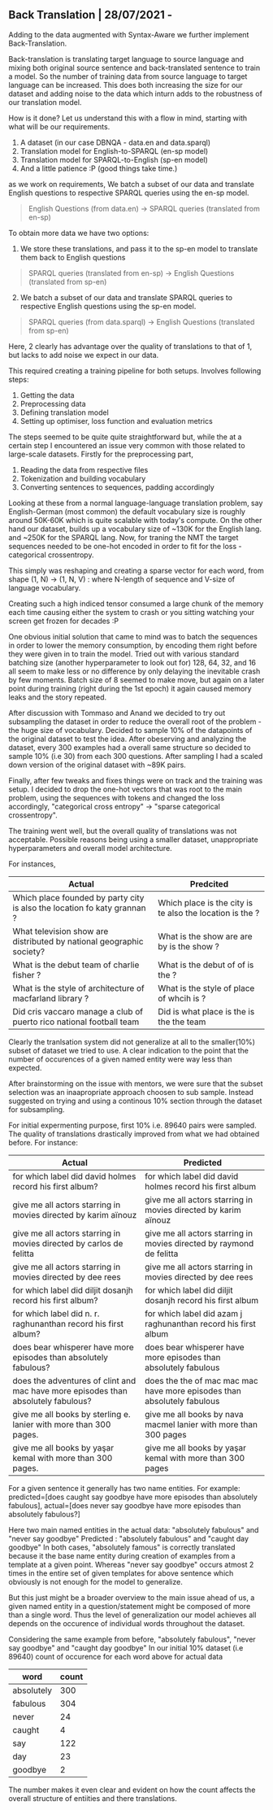 



##  Back Translation | 28/07/2021 - 

Adding to the data augmented with Syntax-Aware we further implement Back-Translation.

Back-translation is translating target language to source language and mixing both original source sentence and back-translated sentence to train a model. So the number of training data from source language to target language can be increased. This does both increasing the size for our dataset and adding noise to the data which inturn adds to the robustness of our translation model.

How is it done?
Let us understand this with a flow in mind, starting with what will be our requirements.
1. A dataset (in our case DBNQA - data.en and data.sparql)
2. Translation model for English-to-SPARQL (en-sp model)
3. Translation model for SPARQL-to-English (sp-en model)
4. And a little patience :P (good things take time.)

as we work on requirements,
We batch a subset of our data and translate English questions to respective SPARQL queries using the en-sp model.
> English Questions (from data.en) -> SPARQL queries (translated from en-sp)

To obtain more data we have two options:
1. We store these translations, and pass it to the sp-en model to translate them back to English questions
> SPARQL queries (translated from en-sp) -> English Questions (translated from sp-en)

2. We batch a subset of our data and translate SPARQL queries to respective English questions using the sp-en model.
> SPARQL queries (from data.sparql) -> English Questions (translated from sp-en)

Here, 2 clearly has advantage over the quality of translations to that of 1, but lacks to add noise we expect in our data.

This required creating a training pipeline for both setups. Involves following steps:
1. Getting the data
2. Preprocessing data
3. Defining translation model
4. Setting up optimiser, loss function and evaluation metrics 

The steps seemed to be quite quite straightforward but, while the at a certain step I encountered an issue very common with those related to large-scale datasets.
Firstly for the preprocessing part, 
1. Reading the data from respective files
2. Tokenization and building vocabulary
3. Converting sentences to sequences, padding accordingly

Looking at these from a normal language-language translation problem, say English-German (most common) the default vocabulary size is roughly around 50K-60K which is quite scalable with today's compute.
On the other hand our dataset, builds up a vocabulary size of ~130K for the English lang. and ~250K for the SPARQL lang. Now, for traning the NMT the target sequences needed to be one-hot encoded in order to fit for the loss - categorical crossentropy.

This simply was reshaping and creating a sparse vector for each word, from shape (1, N) -> (1, N, V) 
: where N-length of sequence and V-size of language vocabulary. 

Creating such a high indiced tensor consumed a large chunk of the memory each time causing either the system to crash or you sitting watching your screen get frozen for decades :P

One obvious initial solution that came to mind was to batch the sequences in order to lower the memory consumption, by encoding them right before they were given in to train the model. Tried out with various standard batching size (another hyperparameter to look out for) 128, 64, 32, and 16 all seem to make less or no difference by only delaying the inevitable crash by few moments.
Batch size of 8 seemed to make move, but again on a later point during training (right during the 1st epoch) it again caused memory leaks and the story repeated. 

After discussion with Tommaso and Anand we decided to try out subsampling the dataset in order to reduce the overall root of the problem - the huge size of vocabulary. Decided to sample 10% of the datapoints of the original dataset to test the idea. After obeserving and analyzing the dataset, every 300 examples had a overall same structure so decided to sample 10% (i.e 30) from each 300 questions. After sampling I had a scaled down version of the original dataset with ~89K pairs.

Finally, after few tweaks and fixes things were on track and the training was setup.
I decided to drop the one-hot vectors that was root to the main problem, using the sequences with tokens and changed the loss accordingly, "categorical cross entropy" -> "sparse categorical crossentropy".

The training went well, but the overall quality of translations was not acceptable. Possible reasons being using a smaller dataset, unappropriate hyperparameters and overall model architecture.

For instances,

|Actual|Predcited|
|------|---------|
|Which place founded by party city is also the location fo katy grannan ?|Which place is the city is te also the location is the ?|
|What television show are distributed by national geographic society?|What is the show are are by is the show ?|
|What is the debut team of charlie fisher ?|What is the debut of of is the ?|
|What is the style of architecture of macfarland library ?|What is the style of place of whcih is ?|
|Did cris vaccaro manage a club of puerto rico national football team|Did is what place is the is the the team|

Clearly the tranlsation system did not generalize at all to the smaller(10%) subset of dataset we tried to use. A clear indication to the point that the number of occurences of a given named entity were way less than expected.

After brainstorming on the issue with mentors, we were sure that the subset selection was an inaapropriate approach choosen to sub sample. Instead suggested on trying and using a continous 10% section through the dataset for subsampling.

For initial expermenting purpose, first 10% i.e. 89640 pairs were sampled. The quality of translations drastically improved from what we had obtained before. For instance:

|Actual|Predicted|
|------|---------|
|for which label did david holmes record his first album?|for which label did david holmes record his first album|
|give me all actors starring in movies directed by karim aïnouz|give me all actors starring in movies directed by karim aïnouz|
|give me all actors starring in movies directed by carlos de felitta|give me all actors starring in movies directed by raymond de felitta|
|give me all actors starring in movies directed by dee rees|give me all actors starring in movies directed by dee rees|
|for which label did diljit dosanjh record his first album?|for which label did diljit dosanjh record his first album|
|for which label did n. r. raghunanthan record his first album?|for which label did azam j raghunanthan record his first album|
|does bear whisperer have more episodes than absolutely fabulous?|does bear whisperer have more episodes than absolutely fabulous|
|does the adventures of clint and mac have more episodes than absolutely fabulous?|does the the of mac mac mac have more episodes than absolutely fabulous|
|give me all books by sterling e. lanier with more than 300 pages.|give me all books by nava macmel lanier with more than 300 pages|
|give me all books by yaşar kemal with more than 300 pages.|give me all books by yaşar kemal with more than 300 pages|



For a given sentence it generally has two name entities.
For example:
predicted=[does caught say goodbye have more episodes than absolutely fabulous], actual=[does never say goodbye have more episodes than absolutely fabulous?]

Here two main named entities in the actual data: "absolutely fabulous" and "never say goodbye"
Predicted : "absolutely fabulous" and "caught day goodbye"
In both cases, "absolutely famous" is correctly translated because it the base name entity during creation of examples from a template at a given point.
Whereas "never say goodbye" occurs atmost 2 times in the entire set of given templates for above sentence which obviously is not enough for the model to generalize.

But this just might be a broader overview to the main issue ahead of us, a given named entity in a question/statement might be composed of more than a single word. Thus the level of generalization our model achieves all depends on the occurence of individual words throughout the dataset.

Considering the same example from before,
"absolutely fabulous", "never say goodbye" and "caught day goodbye"
In our initial 10% dataset (i.e 89640) count of occurence for each word above for actual data

|word|count|
|----|-----|
|absolutely|300|
|fabulous|304|
|never|24|
|caught|4|
|say|122|
|day|23|
|goodbye|2|

The number makes it even clear and evident on how the count affects the overall structure of entiities and there translations.


